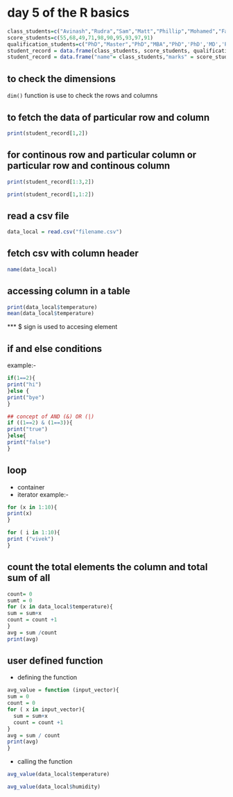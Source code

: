 # day 5 of the R basics
```r
class_students=c("Avinash","Rudra","Sam","Matt","Phillip","Mohamed","Fazdly","Alias","Suhaili","Lily")
score_students=c(55,68,49,71,98,90,95,93,97,91)
qualification_students=c("PhD","Master","PhD","MBA","PhD",'PhD','MD','PhD','MD','PhD') 
student_record = data.frame(class_students, score_students, qualification_students) 
student_record = data.frame("name"= class_students,"marks" = score_students, "qualification" = qualification_students)
```

## to check the dimensions
`dim()` function is use to check the rows and columns

## to fetch the data of particular row and column
```r
print(student_record[1,2])
```
## for continous row and particular column or particular row and continous column
```r
print(student_record[1:3,2])
```
```r
print(student_record[1,1:2])
```
## read a csv file
```r
data_local = read.csv("filename.csv")
```
## fetch csv with column header
```r
name(data_local)
```
## accessing column in a table
```r
print(data_local$temperature)
mean(data_local$temperature)
```
*** $ sign is used to accesing element

## if and else conditions
example:-
```r
if(1==2){
print("hi")
}else {
print("bye")
}
```
```r
## concept of AND (&) OR (|) 
if ((1==2) & (1==3)){
print("true")
}else{
print("false")
}
```
## loop
* container
* iterator
example:-
```r
for (x in 1:10){
print(x)
}
```
```r
for ( i in 1:10){
print ("vivek")
}
```
## count the total elements the column and total sum of all  
```r
count= 0
sumt = 0
for (x in data_local$temperature){
sum = sum+x
count = count +1
}
avg = sum /count
print(avg)
```

## user defined function
* defining the function 
```r
avg_value = function (input_vector){
sum = 0
count = 0
for ( x in input_vector){
  sum = sum+x
  count = count +1
}
avg = sum / count
print(avg)
}
```
* calling the function
```r
avg_value(data_local$temperature)
```
```r
avg_value(data_local$humidity)
```
